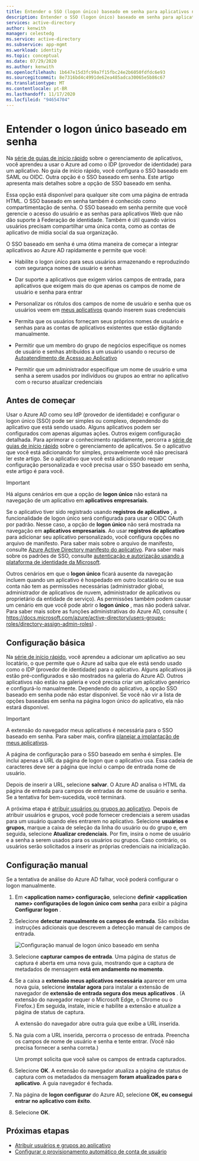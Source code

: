 ```yaml
---
title: Entender o SSO (logon único) baseado em senha para aplicativos no Azure Active Directory
description: Entender o SSO (logon único) baseado em senha para aplicativos no Azure Active Directory
services: active-directory
author: kenwith
manager: celestedg
ms.service: active-directory
ms.subservice: app-mgmt
ms.workload: identity
ms.topic: conceptual
ms.date: 07/29/2020
ms.author: kenwith
ms.openlocfilehash: 1b647e15d3fc99a7f15fbc24e2b6050fdfdc6e93
ms.sourcegitcommit: 8e7316bd4c4991de62ea485adca30065e5b86c67
ms.translationtype: MT
ms.contentlocale: pt-BR
ms.lasthandoff: 11/17/2020
ms.locfileid: "94654704"
---
```

# <a name="understand-password-based-single-sign-on"></a>Entender o logon único baseado em senha

Na [série de guias de início rápido](view-applications-portal.md) sobre o gerenciamento de aplicativos, você aprendeu a usar o Azure ad como o IDP (provedor de identidade) para um aplicativo. No guia de início rápido, você configura o SSO baseado em SAML ou OIDC. Outra opção é o SSO baseado em senha. Este artigo apresenta mais detalhes sobre a opção de SSO baseado em senha. 

Essa opção está disponível para qualquer site com uma página de entrada HTML. O SSO baseado em senha também é conhecido como compartimentação de senha. O SSO baseado em senha permite que você gerencie o acesso do usuário e as senhas para aplicativos Web que não dão suporte à Federação de identidade. Também é útil quando vários usuários precisam compartilhar uma única conta, como as contas de aplicativo de mídia social da sua organização.

O SSO baseado em senha é uma ótima maneira de começar a integrar aplicativos ao Azure AD rapidamente e permite que você:

- Habilite o logon único para seus usuários armazenando e reproduzindo com segurança nomes de usuário e senhas

- Dar suporte a aplicativos que exigem vários campos de entrada, para aplicativos que exigem mais do que apenas os campos de nome de usuário e senha para entrar

- Personalizar os rótulos dos campos de nome de usuário e senha que os usuários veem em [meus aplicativos](../user-help/my-apps-portal-end-user-access.md) quando inserem suas credenciais

- Permita que os usuários forneçam seus próprios nomes de usuário e senhas para as contas de aplicativos existentes que estão digitando manualmente.

- Permitir que um membro do grupo de negócios especifique os nomes de usuário e senhas atribuídos a um usuário usando o recurso de [Autoatendimento de Acesso ao Aplicativo](./manage-self-service-access.md)

-   Permitir que um administrador especifique um nome de usuário e uma senha a serem usados por indivíduos ou grupos ao entrar no aplicativo com o recurso atualizar credenciais 

## <a name="before-you-begin"></a>Antes de começar

Usar o Azure AD como seu IdP (provedor de identidade) e configurar o logon único (SSO) pode ser simples ou complexo, dependendo do aplicativo que está sendo usado. Alguns aplicativos podem ser configurados com apenas algumas ações. Outros exigem configuração detalhada. Para aprimorar o conhecimento rapidamente, percorra a [série de guias de início rápido](view-applications-portal.md) sobre o gerenciamento de aplicativos. Se o aplicativo que você está adicionando for simples, provavelmente você não precisará ler este artigo. Se o aplicativo que você está adicionando requer configuração personalizada e você precisa usar o SSO baseado em senha, este artigo é para você.

> [!IMPORTANT] 
> Há alguns cenários em que a opção de **logon único** não estará na navegação de um aplicativo em **aplicativos empresariais**. 
>
> Se o aplicativo tiver sido registrado usando **registros de aplicativo** , a funcionalidade de logon único será configurada para usar o OIDC OAuth por padrão. Nesse caso, a opção de **logon único** não será mostrada na navegação em **aplicativos empresariais**. Ao usar **registros de aplicativo** para adicionar seu aplicativo personalizado, você configura opções no arquivo de manifesto. Para saber mais sobre o arquivo de manifesto, consulte [Azure Active Directory manifesto do aplicativo](../develop/reference-app-manifest.md). Para saber mais sobre os padrões de SSO, consulte [autenticação e autorização usando a plataforma de identidade da Microsoft](../develop/authentication-vs-authorization.md#authentication-and-authorization-using-microsoft-identity-platform). 
>
> Outros cenários em que o **logon único** ficará ausente da navegação incluem quando um aplicativo é hospedado em outro locatário ou se sua conta não tem as permissões necessárias (administrador global, administrador de aplicativos de nuvem, administrador de aplicativos ou proprietário da entidade de serviço). As permissões também podem causar um cenário em que você pode abrir o **logon único** , mas não poderá salvar. Para saber mais sobre as funções administrativas do Azure AD, consulte ( https://docs.microsoft.com/azure/active-directory/users-groups-roles/directory-assign-admin-roles) .


## <a name="basic-configuration"></a>Configuração básica

Na [série de início rápido](view-applications-portal.md), você aprendeu a adicionar um aplicativo ao seu locatário, o que permite que o Azure ad saiba que ele está sendo usado como o IDP (provedor de identidade) para o aplicativo. Alguns aplicativos já estão pré-configurados e são mostrados na galeria do Azure AD. Outros aplicativos não estão na galeria e você precisa criar um aplicativo genérico e configurá-lo manualmente. Dependendo do aplicativo, a opção SSO baseado em senha pode não estar disponível. Se você não vir a lista de opções baseadas em senha na página logon único do aplicativo, ela não estará disponível.

> [!IMPORTANT]
> A extensão do navegador meus aplicativos é necessária para o SSO baseado em senha. Para saber mais, confira [planejar a implantação de meus aplicativos](access-panel-deployment-plan.md).

A página de configuração para o SSO baseado em senha é simples. Ele inclui apenas a URL da página de logon que o aplicativo usa. Essa cadeia de caracteres deve ser a página que inclui o campo de entrada nome de usuário.

Depois de inserir a URL, selecione **salvar**. O Azure AD analisa o HTML da página de entrada para campos de entradas de nome de usuário e senha. Se a tentativa for bem-sucedida, você terminará.
 
A próxima etapa é [atribuir usuários ou grupos ao aplicativo](./assign-user-or-group-access-portal.md). Depois de atribuir usuários e grupos, você pode fornecer credenciais a serem usadas para um usuário quando eles entrarem no aplicativo. Selecione **usuários e grupos**, marque a caixa de seleção da linha do usuário ou do grupo e, em seguida, selecione **Atualizar credenciais**. Por fim, insira o nome de usuário e a senha a serem usados para os usuários ou grupos. Caso contrário, os usuários serão solicitados a inserir as próprias credenciais na inicialização.
 

## <a name="manual-configuration"></a>Configuração manual

Se a tentativa de análise do Azure AD falhar, você poderá configurar o logon manualmente.

1. Em **\<application name> configuração**, selecione **definir \<application name> configurações de logon único com senha** para exibir a página **Configurar logon** . 

2. Selecione **detectar manualmente os campos de entrada**. São exibidas instruções adicionais que descrevem a detecção manual de campos de entrada.

   ![Configuração manual de logon único baseado em senha](./media/configure-password-single-sign-on/password-configure-sign-on.png)
3. Selecione **capturar campos de entrada**. Uma página de status de captura é aberta em uma nova guia, mostrando que a captura de metadados de mensagem **está em andamento no momento**.

4. Se a caixa a **extensão meus aplicativos necessária** aparecer em uma nova guia, selecione **instalar agora** para instalar a extensão de navegador de **extensão de entrada segura dos meus aplicativos** . (A extensão do navegador requer o Microsoft Edge, o Chrome ou o Firefox.) Em seguida, instale, inicie e habilite a extensão e atualize a página de status de captura.

   A extensão do navegador abre outra guia que exibe a URL inserida.
5. Na guia com a URL inserida, percorra o processo de entrada. Preencha os campos de nome de usuário e senha e tente entrar. (Você não precisa fornecer a senha correta.)

   Um prompt solicita que você salve os campos de entrada capturados.
6. Selecione **OK**. A extensão do navegador atualiza a página de status de captura com os metadados da mensagem **foram atualizados para o aplicativo**. A guia navegador é fechada.

7. Na página de **logon configurar** do Azure AD, selecione **OK, eu consegui entrar no aplicativo com êxito**.

8. Selecione **OK**.

## <a name="next-steps"></a>Próximas etapas

- [Atribuir usuários e grupos ao aplicativo](./assign-user-or-group-access-portal.md)
- [Configurar o provisionamento automático de conta de usuário](../app-provisioning/configure-automatic-user-provisioning-portal.md)